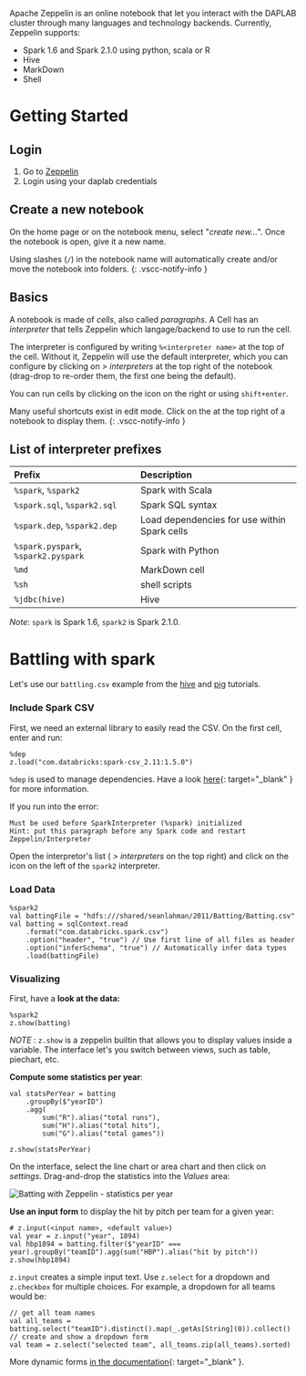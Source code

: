 Apache Zeppelin is an online notebook that let you interact with the DAPLAB cluster through many languages and technology backends. Currently, Zeppelin supports:

* Spark 1.6 and Spark 2.1.0 using python, scala or R
* Hive
* MarkDown
* Shell

# Getting Started

## Login

1. Go to [Zeppelin](https://zeppelin.daplab.ch)
2. Login using your daplab credentials

## Create a new notebook

On the home page or on the notebook menu, select "_create new..._". Once the notebook is open, give it a new name.

Using slashes (`/`) in the notebook name will automatically create and/or move the notebook into folders.
{: .vscc-notify-info }

## Basics

A notebook is made of _cells_, also called _paragraphs_. A Cell has an _interpreter_ that tells Zeppelin which langage/backend to use to run the cell.

The interpreter is configured by writing `%<interpreter name>` at the top of the cell. Without it, Zeppelin will use the default interpreter, which you can configure by clicking on <i class="fa fa-cog" aria-hidden="true"></i> _> interpreters_ at the top right of the notebook (drag-drop to re-order them, the first one being the default).

You can run cells by clicking on the <i class="fa fa-play" aria-hidden="true"></i> icon on the right or using `shift+enter`. 

Many useful shortcuts exist in edit mode. Click on <i class="fa fa-keyboard-o" aria-hidden="true"></i> the at the top right of a notebook to display them.
{: .vscc-notify-info }

## List of interpreter prefixes


| Prefix | Description |
|:-------|:------------|
| `%spark`, `%spark2` | Spark with Scala |
| `%spark.sql`, `%spark2.sql` | Spark SQL syntax |
| `%spark.dep`, `%spark2.dep` | Load dependencies for use within Spark cells | 
| `%spark.pyspark`, `%spark2.pyspark` | Spark with Python |
| `%md` | MarkDown cell |
| `%sh` | shell scripts |
| `%jdbc(hive)` | Hive |

_Note_: `spark` is Spark 1.6, `spark2` is Spark 2.1.0.

# Battling with spark

Let's use our `battling.csv` example from the [hive](hive.md) and [pig](pig.md) tutorials. 

### Include Spark CSV

First, we need an external library to easily read the CSV. On the first cell, enter and run:

```
%dep
z.load("com.databricks:spark-csv_2.11:1.5.0")
```

`%dep` is used to manage dependencies. Have a look [here](https://zeppelin.apache.org/docs/latest/interpreter/spark.html#3-dynamic-dependency-loading-via-sparkdep-interpreter){: target="_blank" } for more information. 

If you run into the error:

```text
Must be used before SparkInterpreter (%spark) initialized
Hint: put this paragraph before any Spark code and restart Zeppelin/Interpreter
```

Open the interpretor's list (<i class="fa fa-cog" aria-hidden="true"></i> _> interpreters_ on the top right) and click on the <i class="fa fa-refresh" aria-hidden="true"></i> icon on the left of the `spark2` interpreter.

### Load Data

```
%spark2
val battingFile = "hdfs:///shared/seanlahman/2011/Batting/Batting.csv"
val batting = sqlContext.read
    .format("com.databricks.spark.csv")
    .option("header", "true") // Use first line of all files as header
    .option("inferSchema", "true") // Automatically infer data types
    .load(battingFile)
```

### Visualizing

First, have a __look at the data:__

```
%spark2
z.show(batting)
```

_NOTE_ : `z.show` is a zeppelin builtin that allows you to display values inside a variable. The interface let's you switch between views, such as table, piechart, etc.

__Compute some statistics per year__: 

```
val statsPerYear = batting
    .groupBy($"yearID")
    .agg(
        sum("R").alias("total runs"),
        sum("H").alias("total hits"), 
        sum("G").alias("total games"))

z.show(statsPerYear)
```

On the interface, select the line chart <i class="fa fa-line-chart" aria-hidden="true"></i> or area chart <i class="fa fa-area-chart" aria-hidden="true"></i> and then click on _settings_. Drag-and-drop the statistics into the _Values_ area:

![Batting with Zeppelin - statistics per year](../images/zeppelin-batting-graph.png)

__Use an input form__ to display the hit by pitch per team for a given year:

```
# z.input(<input name>, <default value>)
val year = z.input("year", 1894)
val hbp1894 = batting.filter($"yearID" === year).groupBy("teamID").agg(sum("HBP").alias("hit by pitch"))
z.show(hbp1894)
```

`z.input` creates a simple input text. Use `z.select` for a dropdown and `z.checkbox` for multiple choices. For example, a dropdown for all teams would be:

```
// get all team names
val all_teams = batting.select("teamID").distinct().map(_.getAs[String](0)).collect()
// create and show a dropdown form
val team = z.select("selected team", all_teams.zip(all_teams).sorted)
```

More dynamic forms [in the documentation](https://zeppelin.apache.org/docs/latest/manual/dynamicform.html){: target="_blank" }.